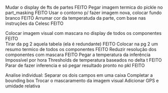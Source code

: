 Mudar o display de fts de partes            FEITO
Pegar imagem termica do pickle no part_masking      FEITO
Usar o contorno p/ fazer imagem nova, colocar fundo branco      FEITO
Arrumar cor da temperatuda da parte, com base nas instruções da Celesc      FEITO



Colocar imagem visual com mascara no display de todos os componentes  FEITO      
Tirar da pg 2 aquela tabela (ela é redundante)          FEITO
Colocar na pg 2 um resumo termico de todos os componentes       FEITO
Reduzir resolução dos componentes com mascara       FEITO
Pegar a temperatura da inferência        Impossível por hora
Thresholds de temperatura baseados no delta t           FEITO
Parar de fazer inferencia e só pegar resultado pronto no pkl        FEITO

Analise individual: Separar os dois campos em uma caixa
Completar a bounding box
Trocar o mascaramento da imagem visual
Adicionar GPS e umidade relativa
